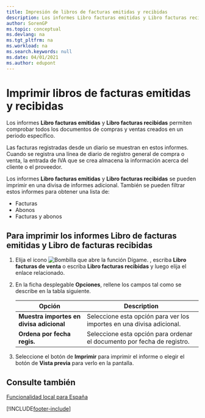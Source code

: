 ```yaml
---
title: Impresión de libros de facturas emitidas y recibidas
description: Los informes Libro facturas emitidas y Libro facturas recibidas permiten comprobar todos los documentos de compras y ventas creados en un periodo específico.
author: SorenGP
ms.topic: conceptual
ms.devlang: na
ms.tgt_pltfrm: na
ms.workload: na
ms.search.keywords: null
ms.date: 04/01/2021
ms.author: edupont
---
```

# <a name="print-sales-and-purchase-invoice-books"></a><a name="print-sales-and-purchase-invoice-books"></a>Imprimir libros de facturas emitidas y recibidas
Los informes **Libro facturas emitidas** y **Libro facturas recibidas** permiten comprobar todos los documentos de compras y ventas creados en un periodo específico.  

Las facturas registradas desde un diario se muestran en estos informes. Cuando se registra una línea de diario de registro general de compra o venta, la entrada de IVA que se crea almacena la información acerca del cliente o el proveedor.  

Los informes **Libro facturas emitidas** y **Libro facturas recibidas** se pueden imprimir en una divisa de informes adicional. También se pueden filtrar estos informes para obtener una lista de:  

- Facturas  
- Abonos  
- Facturas y abonos  

## <a name="to-print-sales-invoice-book-and-purchase-invoice-book-reports"></a><a name="to-print-sales-invoice-book-and-purchase-invoice-book-reports"></a>Para imprimir los informes Libro de facturas emitidas y Libro de facturas recibidas

1.  Elija el icono ![Bombilla que abre la función Dígame.](../../media/ui-search/search_small.png "Dígame qué desea hacer") , escriba **Libro facturas de venta** o escriba **Libro facturas recibidas** y luego elija el enlace relacionado.  
2.  En la ficha desplegable **Opciones**, rellene los campos tal como se describe en la tabla siguiente.  

    |Opción|Description|  
    |-------------------------------------|---------------------------------------|  
    |**Muestra importes en divisa adicional**|Seleccione esta opción para ver los importes en una divisa adicional.|  
    |**Ordena por fecha regis.**|Seleccione esta opción para ordenar el documento por fecha de registro.|  

3.  Seleccione el botón de **Imprimir** para imprimir el informe o elegir el botón de **Vista previa** para verlo en la pantalla.  

## <a name="see-also"></a><a name="see-also"></a>Consulte también
 [Funcionalidad local para España](spain-local-functionality.md)


[!INCLUDE[footer-include](../../includes/footer-banner.md)]
